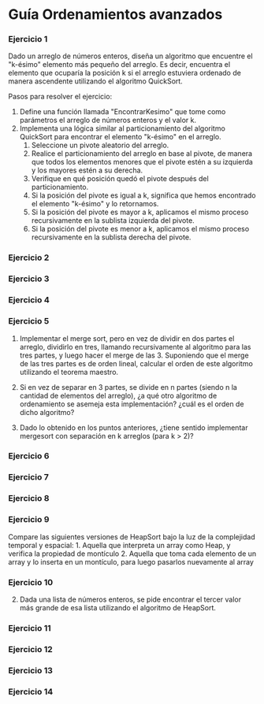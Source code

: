 # Guía Ordenamientos avanzados

### Ejercicio 1

Dado un arreglo de números enteros, diseña un algoritmo que encuentre el "k-ésimo" elemento más pequeño del arreglo. Es decir, encuentra el elemento que ocuparía la posición k si el arreglo estuviera ordenado de manera ascendente utilizando el algoritmo QuickSort.

Pasos para resolver el ejercicio:

1. Define una función llamada "EncontrarKesimo" que tome como parámetros el arreglo de números enteros y el valor k.
2. Implementa una lógica similar al particionamiento del algoritmo QuickSort para encontrar el elemento "k-ésimo" en el arreglo.
    1. Seleccione un pivote aleatorio del arreglo.
    2. Realice el particionamiento del arreglo en base al pivote, de manera que todos los elementos menores que el pivote estén a su izquierda y los mayores estén a su derecha.
    3. Verifique en qué posición quedó el pivote después del particionamiento.
    4. Si la posición del pivote es igual a k, significa que hemos encontrado el elemento "k-ésimo" y lo retornamos.
    5. Si la posición del pivote es mayor a k, aplicamos el mismo proceso recursivamente en la sublista izquierda del pivote.
    6. Si la posición del pivote es menor a k, aplicamos el mismo proceso recursivamente en la sublista derecha del pivote.

### Ejercicio 2

### Ejercicio 3

### Ejercicio 4


### Ejercicio 5

1. Implementar el merge sort, pero en vez de dividir en dos partes el arreglo, dividirlo en tres, llamando recursivamente al algoritmo para las tres partes, y luego hacer el merge de las 3.
Suponiendo que el merge de las tres partes es de orden lineal, calcular el orden de este algoritmo utilizando el teorema maestro.

2. Si en vez de separar en 3 partes, se divide en n partes (siendo n la cantidad de elementos del arreglo), ¿a qué otro algoritmo de ordenamiento se asemeja esta implementación? ¿cuál es el orden de dicho algoritmo?

3. Dado lo obtenido en los puntos anteriores, ¿tiene sentido implementar mergesort con separación en k arreglos (para k > 2)?

### Ejercicio 6
### Ejercicio 7
### Ejercicio 8

### Ejercicio 9

Compare las siguientes versiones de HeapSort bajo la luz de la complejidad temporal y espacial:
    1. Aquella que interpreta un array como Heap, y verifica la propiedad de montículo
    2. Aquella que toma cada elemento de un array y lo inserta en un montículo, para luego pasarlos nuevamente al array

### Ejercicio 10

2. Dada una lista de números enteros, se pide encontrar el tercer valor más grande de esa lista utilizando el algoritmo de HeapSort.
### Ejercicio 11
### Ejercicio 12
### Ejercicio 13
### Ejercicio 14
